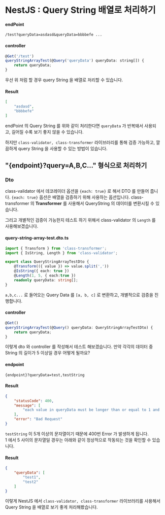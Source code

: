 # NestJS : Query String 배열로 처리하기

#### endPoint
```text
/test?queryData=asdasd&queryData=bbbbefe ...
```

#### controller
```javascript
@Get('/test')
queryStringArrayTest(@Query('queryData') queryData: string[]) {
    return queryData;
}
```

우선 위 처럼 할 경우 query String 을 배열로 처리할 수 있습니다.

#### Result
```json
[
    "asdasd",
    "bbbbefe"
]
```

endPoint 의 Query String 를 위와 같이 처리한다면 ```queryData``` 가 반복돼서 사용되고, 길어질 수록 보기 좋지 않을 수 있습니다.

하지만 ```class-validator, class-transformer``` 라이브러리를 통해 검증 가능하고, 깔끔하게 query String 을 사용할 수 있는 방법이 있습니다.


## "{endpoint}?query=A,B,C..." 형식으로 처리하기
### Dto
class-validator 에서 데코레이더 옵션을 ```{each: true}``` 로 해서 DTO 를 만들어 줍니다.
```{each: true}``` 옵션은 배열을 검증하기 위해 사용하는 옵션입니다.
class-transformer 의 **Transformer** 를 사용해서 QueryString 의 데이터를 변환시킬 수 있습니다. 

그리고 개별적인 검증이 가능한지 테스트 하기 위해서 class-validator 의 ```Length``` 를 사용해보겠습니다.

#### query-string-array-test.dto.ts
```typescript
import { Transform } from 'class-transformer';
import { IsString, Length } from 'class-validator';

export class QueryStringArrayTestDto {
    @Transform(({ value }) => value.split(','))
    @IsString({ each: true })
    @Length(1, 5, { each:true })
    readonly queryData: string[];
}
```

```a,b,c...``` 로 들어오는 Query Data 를 ```[a, b, c]``` 로 변환하고, 개별적으로 검증을 진행합니다. 

#### controller
```typescript
@Get()
queryStringArrayTest(@Query() queryData: QueryStringArrayTestDto) {
    return queryData;
}
```

이렇게 dto 와 controller 를 작성해서 테스트 해보겠습니다. 만약 각각의 데이터 중 String 의 길이가 5 이상일 경우 어떻게 될까요?

#### endpoint
```text
{endpoint}?queryData=test,testString
```

#### Result
```json
{
    "statusCode": 400,
    "message": [
        "each value in queryData must be longer than or equal to 1 and shorter than or equal to 5 characters"
    ],
    "error": "Bad Request"
}
```

```testString``` 이 5개 이상의 문자열이기 때문에 400번 Error 가 발생하게 됩니다.    
1 에서 5 사이의 문자열일 경우는 아래와 같이 정상적으로 작동되는 것을 확인할 수 있습니다.

#### Result
```json
{
    "queryData": [
        "test1",
        "test2"
    ]
}
```

이렇게 NestJS 에서 ```class-validator, class-transformer``` 라이브러리를 사용해서 Query String 을 배열로 보기 좋게 처리해봤습니다. 